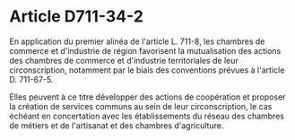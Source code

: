 # Article D711-34-2

En application du premier alinéa de l'article L. 711-8, les chambres de commerce et d'industrie de région favorisent la mutualisation des actions des chambres de commerce et d'industrie territoriales de leur circonscription, notamment par le biais des conventions prévues à l'article D. 711-67-5.

Elles peuvent à ce titre développer des actions de coopération et proposer la création de services communs au sein de leur circonscription, le cas échéant en concertation avec les établissements du réseau des chambres de métiers et de l'artisanat et des chambres d'agriculture.
